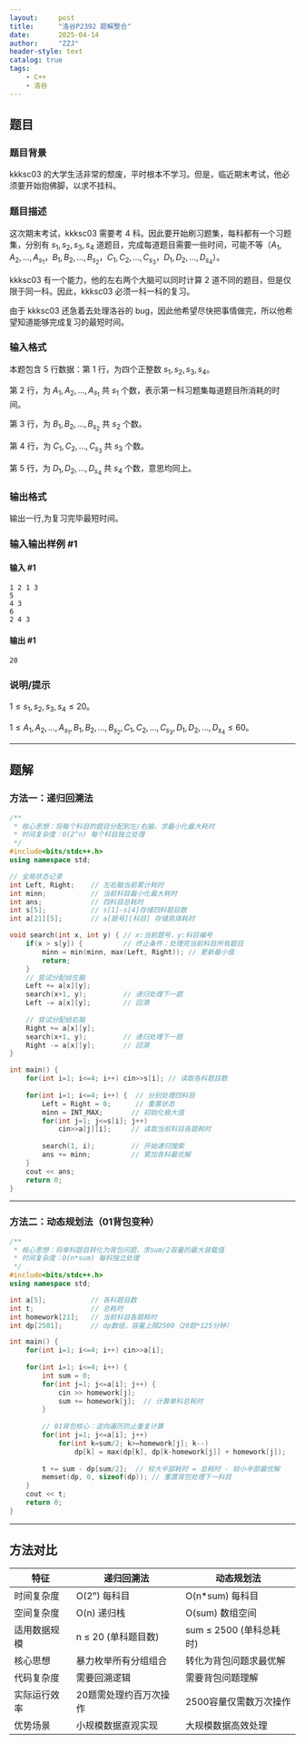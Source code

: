 ```yaml
---
layout:     post
title:      "洛谷P2392 题解整合"
date:       2025-04-14
author:     "ZZJ"
header-style: text
catalog: true
tags:
    - C++
    - 洛谷
---
```


## 题目

### 题目背景

kkksc03 的大学生活非常的颓废，平时根本不学习。但是，临近期末考试，他必须要开始抱佛脚，以求不挂科。

### 题目描述

这次期末考试，kkksc03 需要考 $4$ 科。因此要开始刷习题集，每科都有一个习题集，分别有 $s_1,s_2,s_3,s_4$ 道题目，完成每道题目需要一些时间，可能不等（$A_1,A_2,\ldots,A_{s_1}$，$B_1,B_2,\ldots,B_{s_2}$，$C_1,C_2,\ldots,C_{s_3}$，$D_1,D_2,\ldots,D_{s_4}$）。


kkksc03 有一个能力，他的左右两个大脑可以同时计算 $2$ 道不同的题目，但是仅限于同一科。因此，kkksc03 必须一科一科的复习。


由于 kkksc03 还急着去处理洛谷的 bug，因此他希望尽快把事情做完，所以他希望知道能够完成复习的最短时间。

### 输入格式

本题包含 $5$ 行数据：第 $1$ 行，为四个正整数 $s_1,s_2,s_3,s_4$。

第 $2$ 行，为 $A_1,A_2,\ldots,A_{s_1}$ 共 $s_1$ 个数，表示第一科习题集每道题目所消耗的时间。

第 $3$ 行，为 $B_1,B_2,\ldots,B_{s_2}$ 共 $s_2$ 个数。

第 $4$ 行，为 $C_1,C_2,\ldots,C_{s_3}$ 共 $s_3$ 个数。

第 $5$ 行，为 $D_1,D_2,\ldots,D_{s_4}$ 共 $s_4$ 个数，意思均同上。

### 输出格式

输出一行,为复习完毕最短时间。

### 输入输出样例 #1

#### 输入 #1

```
1 2 1 3		
5
4 3
6
2 4 3
```

#### 输出 #1

```
20
```

### 说明/提示

$1\leq s_1,s_2,s_3,s_4\leq 20$。

$1\leq A_1,A_2,\ldots,A_{s_1},B_1,B_2,\ldots,B_{s_2},C_1,C_2,\ldots,C_{s_3},D_1,D_2,\ldots,D_{s_4}\leq60$。

------------------------

## 题解

### 方法一：递归回溯法
```cpp
/**
 * 核心思想：将每个科目的题目分配到左/右脑，求最小化最大耗时
 * 时间复杂度：O(2^n) 每个科目独立处理
 */
#include<bits/stdc++.h>
using namespace std;

// 全局状态记录
int Left, Right;    // 左右脑当前累计耗时
int minn;           // 当前科目最小化最大耗时
int ans;            // 四科目总耗时
int s[5];           // s[1]-s[4]存储四科题目数
int a[21][5];       // a[题号][科目] 存储具体耗时

void search(int x, int y) { // x:当前题号，y:科目编号
    if(x > s[y]) {          // 终止条件：处理完当前科目所有题目
        minn = min(minn, max(Left, Right)); // 更新最小值
        return;
    }
    // 尝试分配给左脑
    Left += a[x][y];  
    search(x+1, y);         // 递归处理下一题
    Left -= a[x][y];        // 回溯
    
    // 尝试分配给右脑
    Right += a[x][y];  
    search(x+1, y);         // 递归处理下一题
    Right -= a[x][y];       // 回溯
}

int main() {
    for(int i=1; i<=4; i++) cin>>s[i]; // 读取各科题目数
    
    for(int i=1; i<=4; i++) {  // 分别处理四科目
        Left = Right = 0;      // 重置状态
        minn = INT_MAX;       // 初始化极大值
        for(int j=1; j<=s[i]; j++) 
            cin>>a[j][i];     // 读取当前科目各题耗时
            
        search(1, i);         // 开始递归搜索
        ans += minn;          // 累加各科最优解
    }
    cout << ans;
    return 0;
}
```

----------------------------

### 方法二：动态规划法（01背包变种）

```cpp
/**
 * 核心思想：将单科题目转化为背包问题，求sum/2容量的最大装载值
 * 时间复杂度：O(n*sum) 每科独立处理
 */
#include<bits/stdc++.h>
using namespace std;

int a[5];           // 各科题目数
int t;              // 总耗时
int homework[21];   // 当前科目各题耗时
int dp[2501];       // dp数组，容量上限2500（20题*125分钟）

int main() {
    for(int i=1; i<=4; i++) cin>>a[i];
    
    for(int i=1; i<=4; i++) {
        int sum = 0;
        for(int j=1; j<=a[i]; j++) {
            cin >> homework[j];
            sum += homework[j];  // 计算单科总耗时
        }
        
        // 01背包核心：逆向遍历防止重复计算
        for(int j=1; j<=a[i]; j++) 
            for(int k=sum/2; k>=homework[j]; k--) 
                dp[k] = max(dp[k], dp[k-homework[j]] + homework[j]);
        
        t += sum - dp[sum/2];  // 较大半部耗时 = 总耗时 - 较小半部最优解
        memset(dp, 0, sizeof(dp)); // 重置背包处理下一科目
    }
    cout << t;
    return 0;
}
```

---------------------

## 方法对比
| 特征 | 递归回溯法  |  动态规划法  |
| ---- | ---------  |  --------   |
| 时间复杂度 | O(2ⁿ) 每科目 | O(n*sum) 每科目 |
| 空间复杂度 | O(n) 递归栈 | O(sum) 数组空间 |
| 适用数据规模 | n ≤ 20 (单科题目数) | sum ≤ 2500 (单科总耗时) |
| 核心思想 | 暴力枚举所有分组组合 | 转化为背包问题求最优解 |
| 代码复杂度 | 需要回溯逻辑 | 需要背包问题理解 |
| 实际运行效率 | 20题需处理约百万次操作 | 2500容量仅需数万次操作 |
| 优势场景 | 小规模数据直观实现 | 大规模数据高效处理 |
